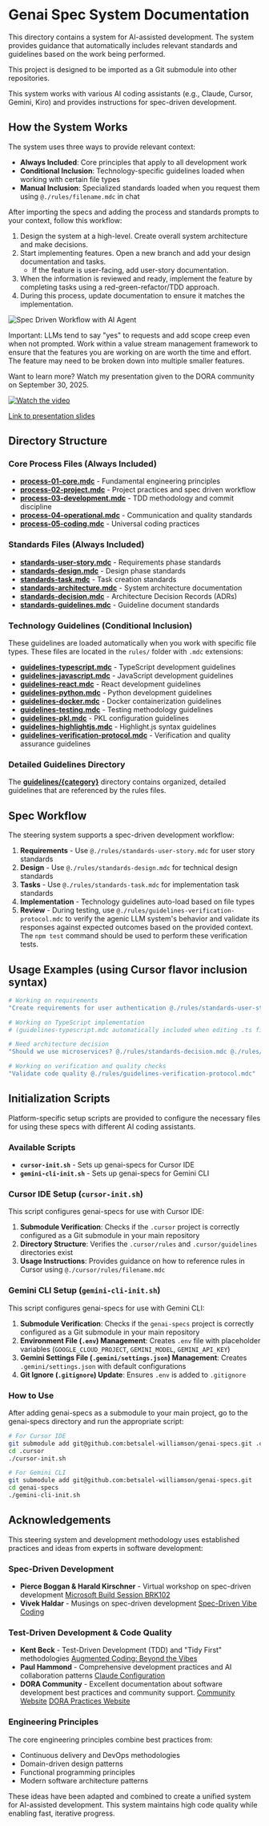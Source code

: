 # Genai Spec System Documentation

This directory contains a system for AI-assisted development. The system provides guidance that automatically includes relevant standards and guidelines based on the work being performed.

This project is designed to be imported as a Git submodule into other repositories.

This system works with various AI coding assistants (e.g., Claude, Cursor, Gemini, Kiro) and provides instructions for spec-driven development.

## How the System Works

The system uses three ways to provide relevant context:

- **Always Included**: Core principles that apply to all development work
- **Conditional Inclusion**: Technology-specific guidelines loaded when working with certain file types
- **Manual Inclusion**: Specialized standards loaded when you request them using `@./rules/filename.mdc` in chat

After importing the specs and adding the process and standards prompts to your context, follow this workflow:

1. Design the system at a high-level. Create overall system architecture and make decisions.
2. Start implementing features. Open a new branch and add your design documentation and tasks.
    - If the feature is user-facing, add user-story documentation.
3. When the information is reviewed and ready, implement the feature by completing tasks using a red-green-refactor/TDD approach.
4. During this process, update documentation to ensure it matches the implementation.

![Spec Driven Workflow with AI Agent](./Spec%20Driven%20Workflow%20with%20AI%20Agent.png)

Important: LLMs tend to say "yes" to requests and add scope creep even when not prompted. Work within a value stream management framework to ensure that the features you are working on are worth the time and effort. The feature may need to be broken down into multiple smaller features.

Want to learn more? Watch my presentation given to the DORA community on September 30, 2025.

[![Watch the video](https://img.youtube.com/vi/9Goq80lgxSY/0.jpg)](https://youtu.be/9Goq80lgxSY?si=aXRjM3bF8gOsHjce&t=732)

[Link to presentation slides](https://docs.google.com/presentation/d/1nIUlmhMPMR-9znfg_rz1dVizWQVJ8rxn2JWSLxGEVMY/edit?usp=sharing)

## Directory Structure

### Core Process Files (Always Included)

- [**process-01-core.mdc**](rules/process-01-core.mdc) - Fundamental engineering principles
- [**process-02-project.mdc**](rules/process-02-project.mdc) - Project practices and spec driven workflow
- [**process-03-development.mdc**](rules/process-03-development.mdc) - TDD methodology and commit discipline
- [**process-04-operational.mdc**](rules/process-04-operational.mdc) - Communication and quality standards
- [**process-05-coding.mdc**](rules/process-05-coding.mdc) - Universal coding practices

### Standards Files (Always Included)

- [**standards-user-story.mdc**](rules/standards-user-story.mdc) - Requirements phase standards
- [**standards-design.mdc**](rules/standards-design.mdc) - Design phase standards
- [**standards-task.mdc**](rules/standards-task.mdc) - Task creation standards
- [**standards-architecture.mdc**](rules/standards-architecture.mdc) - System architecture documentation
- [**standards-decision.mdc**](rules/standards-decision.mdc) - Architecture Decision Records (ADRs)
- [**standards-guidelines.mdc**](rules/standards-guidelines.mdc) - Guideline document standards

### Technology Guidelines (Conditional Inclusion)

These guidelines are loaded automatically when you work with specific file types. These files are located in the `rules/` folder with `.mdc` extensions:

- [**guidelines-typescript.mdc**](rules/guidelines-typescript.mdc) - TypeScript development guidelines
- [**guidelines-javascript.mdc**](rules/guidelines-javascript.mdc) - JavaScript development guidelines
- [**guidelines-react.mdc**](rules/guidelines-react.mdc) - React development guidelines
- [**guidelines-python.mdc**](rules/guidelines-python.mdc) - Python development guidelines
- [**guidelines-docker.mdc**](rules/guidelines-docker.mdc) - Docker containerization guidelines
- [**guidelines-testing.mdc**](rules/guidelines-testing.mdc) - Testing methodology guidelines
- [**guidelines-pkl.mdc**](rules/guidelines-pkl.mdc) - PKL configuration guidelines
- [**guidelines-highlightjs.mdc**](rules/guidelines-highlightjs.mdc) - Highlight.js syntax guidelines
- [**guidelines-verification-protocol.mdc**](rules/guidelines-verification-protocol.mdc) - Verification and quality assurance guidelines

### Detailed Guidelines Directory

The [**guidelines/{category}**](guidelines/) directory contains organized, detailed guidelines that are referenced by the rules files.

## Spec Workflow

The steering system supports a spec-driven development workflow:

1. **Requirements** - Use `@./rules/standards-user-story.mdc` for user story standards
2. **Design** - Use `@./rules/standards-design.mdc` for technical design standards
3. **Tasks** - Use `@./rules/standards-task.mdc` for implementation task standards
4. **Implementation** - Technology guidelines auto-load based on file types
5. **Review** - During testing, use `@./rules/guidelines-verification-protocol.mdc` to verify the agenic LLM system's behavior and validate its responses against expected outcomes based on the provided context. The `npm test` command should be used to perform these verification tests.

## Usage Examples (using Cursor flavor inclusion syntax)

```bash
# Working on requirements
"Create requirements for user authentication @./rules/standards-user-story.mdc"

# Working on TypeScript implementation
# (guidelines-typescript.mdc automatically included when editing .ts files)

# Need architecture decision
"Should we use microservices? @./rules/standards-decision.mdc @./rules/standards-architecture.mdc"

# Working on verification and quality checks
"Validate code quality @./rules/guidelines-verification-protocol.mdc"
```

## Initialization Scripts

Platform-specific setup scripts are provided to configure the necessary files for using these specs with different AI coding assistants.

### Available Scripts

- **`cursor-init.sh`** - Sets up genai-specs for Cursor IDE
- **`gemini-cli-init.sh`** - Sets up genai-specs for Gemini CLI

### Cursor IDE Setup (`cursor-init.sh`)

This script configures genai-specs for use with Cursor IDE:

1. **Submodule Verification**: Checks if the `.cursor` project is correctly configured as a Git submodule in your main repository
2. **Directory Structure**: Verifies the `.cursor/rules` and `.cursor/guidelines` directories exist
3. **Usage Instructions**: Provides guidance on how to reference rules in Cursor using `@./cursor/rules/filename.mdc`

### Gemini CLI Setup (`gemini-cli-init.sh`)

This script configures genai-specs for use with Gemini CLI:

1. **Submodule Verification**: Checks if the `genai-specs` project is correctly configured as a Git submodule in your main repository
2. **Environment File (`.env`) Management**: Creates `.env` file with placeholder variables (`GOOGLE_CLOUD_PROJECT`, `GEMINI_MODEL`, `GEMINI_API_KEY`)
3. **Gemini Settings File (`.gemini/settings.json`) Management**: Creates `.gemini/settings.json` with default configurations
4. **Git Ignore (`.gitignore`) Update**: Ensures `.env` is added to `.gitignore`

### How to Use

After adding genai-specs as a submodule to your main project, go to the genai-specs directory and run the appropriate script:

```bash
# For Cursor IDE
git submodule add git@github.com:betsalel-williamson/genai-specs.git .cursor
cd .cursor
./cursor-init.sh

# For Gemini CLI
git submodule add git@github.com:betsalel-williamson/genai-specs.git
cd genai-specs
./gemini-cli-init.sh
```

## Acknowledgements

This steering system and development methodology uses established practices and ideas from experts in software development:

### Spec-Driven Development

- **Pierce Boggan & Harald Kirschner** - Virtual workshop on spec-driven development
  [Microsoft Build Session BRK102](https://build.microsoft.com/en-US/sessions/BRK102)
- **Vivek Haldar** - Musings on spec-driven development
  [Spec-Driven Vibe Coding](https://vivekhaldar.com/articles/spec-driven-vibe-coding/)

### Test-Driven Development & Code Quality

- **Kent Beck** - Test-Driven Development (TDD) and "Tidy First" methodologies
  [Augmented Coding: Beyond the Vibes](https://tidyfirst.substack.com/p/augmented-coding-beyond-the-vibes?open=false#§appendix-system-prompt)
- **Paul Hammond** - Comprehensive development practices and AI collaboration patterns
  [Claude Configuration](https://github.com/citypaul/.dotfiles/blob/main/claude/.claude/CLAUDE.md)
- **DORA Community** - Excellent documentation about software development best practices and community support.
  [Community Website](https://dora.community/)
  [DORA Practices Website](https://dora.dev)

### Engineering Principles

The core engineering principles combine best practices from:

- Continuous delivery and DevOps methodologies
- Domain-driven design patterns
- Functional programming principles
- Modern software architecture patterns

These ideas have been adapted and combined to create a unified system for AI-assisted development. This system maintains high code quality while enabling fast, iterative progress.
